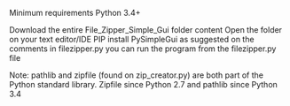 Minimum requirements Python 3.4+

Download the entire File_Zipper_Simple_Gui folder content
Open the folder on your text editor/IDE
PIP install PySimpleGui as suggested on the comments in filezipper.py
you can run the program from the filezipper.py file

Note: pathlib and zipfile (found on zip_creator.py) are both part of the Python standard library. Zipfile since Python 2.7 and pathlib since Python 3.4
